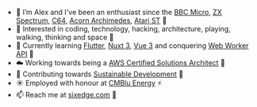 - 👋 I’m Alex and I've been an enthusiast since the 
[BBC Micro](https://en.wikipedia.org/wiki/BBC_Micro), 
[ZX Spectrum](https://en.wikipedia.org/wiki/ZX_Spectrum), 
[C64](https://en.wikipedia.org/wiki/Commodore_64), 
[Acorn Archimedes](https://en.wikipedia.org/wiki/Acorn_Archimedes),
[Atari ST](https://en.wikipedia.org/wiki/Atari_ST) 💾
- 👀 Interested in coding, technology, hacking, architecture, playing, walking, thinking and space 🚀
- 🌱 Currently learning [Flutter](https://flutter.dev/), 
[Nuxt 3](https://masteringnuxt.com/), 
[Vue 3](https://www.vuemastery.com/) and conquering [Web Worker API](https://developer.mozilla.org/en-US/docs/Web/API/Web_Workers_API) 🧪
- ☁️ Working towards being a [AWS Certified Solutions Architect](https://aws.amazon.com/certification/certified-solutions-architect-professional/) 📃
- 💞️ Contributing towards [Sustainable Development](https://en.wikipedia.org/wiki/Sustainable_development) 🌳
- ☀️ Employed with honour at [CMBlu Energy](https://cmblu.com/) ⚡
- 📫 Reach me at [sixedge.com](https://sixedge.com/) 👋

<!---
abarke/abarke is a ✨ special ✨ repository because its `README.md` (this file) appears on your GitHub profile.
You can click the Preview link to take a look at your changes.
--->
